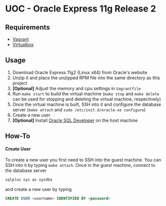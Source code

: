 UOC - Oracle Express 11g Release 2
==============================

## Requirements
- [Vagrant](https://www.vagrantup.com/)
- [Virtualbox](https://www.virtualbox.org/)

## Usage
1. Download Oracle Express 11g2 (Linux x64) from Oracle's website
2. Unzip it and place the unzipped RPM file into the same directory as this project
3. **[Optional]** Adjust the memory and cpu settings in `Vagrantfile`
4. Run `make start` to build the virtual machine (`make stop` and `make delete` can be used for stopping and deleting the virtual machine, respectively)
5. Once the virtual machine is built, SSH into it and configure the database server (`make attach` and `sudo /etc/init.d/oracle-xe configure`)
6. Create a new user
7. **[Optional]** Install [Oracle SQL Developer](http://www.oracle.com/technetwork/developer-tools/sql-developer/overview/index.html) on the host machine

## How-To

#### Create User
To create a new user you first need to SSH into the guest machine. You can SSH into it by typing
`make attach`. Once in the guest machine, connect to the database server

```sh
sqlplus sys as sysdba
```

and create a new user by typing

```sql
CREATE USER <username> IDENTIFIED BY <password>
```
